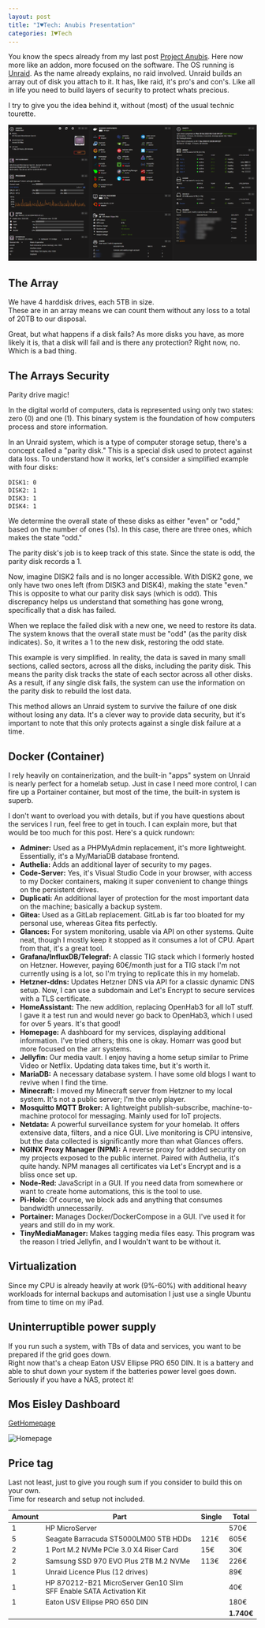 ```yaml
---
layout: post
title: "I♥Tech: Anubis Presentation"
categories: I♥Tech
---
```


You know the specs already from my last post [Project Anubis](https://clyde.crimson.space/posts/project-anubis/). Here now more like an addon, more focused on the software. The OS running is [Unraid](https://unraid.net/). As the name already explains, no raid involved. Unraid builds an array out of disk you attach to it. It has, like raid, it's pro's and con's. Like all in life you need to build layers of security to protect whats precious.

I try to give you the idea behind it, without (most) of the usual technic tourette.

![Unraid Dashboard](/assets/pix/Anubis_Unraid_Dashboard.png)

## The Array

We have 4 harddisk drives, each 5TB in size.  
These are in an array means we can count them without any loss to a total of 20TB to our disposal.

Great, but what happens if a disk fails? As more disks you have, as more likely it is, that a disk will fail and is there any protection? Right now, no. Which is a bad thing.

## The Arrays Security

Parity drive magic!

In the digital world of computers, data is represented using only two states: zero (0) and one (1). This binary system is the foundation of how computers process and store information.

In an Unraid system, which is a type of computer storage setup, there's a concept called a "parity disk." This is a special disk used to protect against data loss. To understand how it works, let's consider a simplified example with four disks:

    DISK1: 0
    DISK2: 1
    DISK3: 1
    DISK4: 1

We determine the overall state of these disks as either "even" or "odd," based on the number of ones (1s). In this case, there are three ones, which makes the state "odd."

The parity disk's job is to keep track of this state. Since the state is odd, the parity disk records a 1.

Now, imagine DISK2 fails and is no longer accessible. With DISK2 gone, we only have two ones left (from DISK3 and DISK4), making the state "even." This is opposite to what our parity disk says (which is odd). This discrepancy helps us understand that something has gone wrong, specifically that a disk has failed.

When we replace the failed disk with a new one, we need to restore its data. The system knows that the overall state must be "odd" (as the parity disk indicates). So, it writes a 1 to the new disk, restoring the odd state.

This example is very simplified. In reality, the data is saved in many small sections, called sectors, across all the disks, including the parity disk. This means the parity disk tracks the state of each sector across all other disks. As a result, if any single disk fails, the system can use the information on the parity disk to rebuild the lost data.

This method allows an Unraid system to survive the failure of one disk without losing any data. It's a clever way to provide data security, but it's important to note that this only protects against a single disk failure at a time.

## Docker (Container)

I rely heavily on containerization, and the built-in "apps" system on Unraid is nearly perfect for a homelab setup. Just in case I need more control, I can fire up a Portainer container, but most of the time, the built-in system is superb.

I don't want to overload you with details, but if you have questions about the services I run, feel free to get in touch. I can explain more, but that would be too much for this post. Here's a quick rundown:

- **Adminer:** Used as a PHPMyAdmin replacement, it's more lightweight. Essentially, it's a My/MariaDB database frontend.
- **Authelia:** Adds an additional layer of security to my pages.
- **Code-Server:** Yes, it's Visual Studio Code in your browser, with access to my Docker containers, making it super convenient to change things on the persistent drives.
- **Duplicati:** An additional layer of protection for the most important data on the machine; basically a backup system.
- **Gitea:** Used as a GitLab replacement. GitLab is far too bloated for my personal use, whereas Gitea fits perfectly.
- **Glances:** For system monitoring, usable via API on other systems. Quite neat, though I mostly keep it stopped as it consumes a lot of CPU. Apart from that, it's a great tool.
- **Grafana/InfluxDB/Telegraf:** A classic TIG stack which I formerly hosted on Hetzner. However, paying 60€/month just for a TIG stack I'm not currently using is a lot, so I'm trying to replicate this in my homelab.
- **Hetzner-ddns:** Updates Hetzner DNS via API for a classic dynamic DNS setup. Now, I can use a subdomain and Let's Encrypt to secure services with a TLS certificate.
- **HomeAssistant:** The new addition, replacing OpenHab3 for all IoT stuff. I gave it a test run and would never go back to OpenHab3, which I used for over 5 years. It's that good!
- **Homepage:** A dashboard for my services, displaying additional information. I've tried others; this one is okay. Homarr was good but more focused on the .arr systems.
- **Jellyfin:** Our media vault. I enjoy having a home setup similar to Prime Video or Netflix. Updating data takes time, but it's worth it.
- **MariaDB:** A necessary database system. I have some old blogs I want to revive when I find the time.
- **Minecraft:** I moved my Minecraft server from Hetzner to my local system. It's not a public server; I'm the only player.
- **Mosquitto MQTT Broker:** A lightweight publish-subscribe, machine-to-machine protocol for messaging. Mainly used for IoT projects.
- **Netdata:** A powerful surveillance system for your homelab. It offers extensive data, filters, and a nice GUI. Live monitoring is CPU intensive, but the data collected is significantly more than what Glances offers.
- **NGINX Proxy Manager (NPM):** A reverse proxy for added security on my projects exposed to the public internet. Paired with Authelia, it's quite handy. NPM manages all certificates via Let's Encrypt and is a bliss once set up.
- **Node-Red:** JavaScript in a GUI. If you need data from somewhere or want to create home automations, this is the tool to use.
- **Pi-Hole:** Of course, we block ads and anything that consumes bandwidth unnecessarily.
- **Portainer:** Manages Docker/DockerCompose in a GUI. I've used it for years and still do in my work.
- **TinyMediaManager:** Makes tagging media files easy. This program was the reason I tried Jellyfin, and I wouldn't want to be without it.

## Virtualization

Since my CPU is already heavily at work (9%-60%) with additional heavy workloads for internal backups and automisation I just use a single Ubuntu from time to time on my iPad.

## Uninterruptible power supply

If you run such a system, with TBs of data and services, you want to be prepared if the grid goes down.  
Right now that's a cheap Eaton USV Ellipse PRO 650 DIN. It is a battery and able to shut down your system if the batteries power level goes down. Seriously if you have a NAS, protect it!

## Mos Eisley Dashboard

[GetHomepage](https://gethomepage.dev)

![Homepage](/assets/pix/Anubis_Homepage_Dashboard.png)


## Price tag

Last not least, just to give you rough sum if you consider to build this on your own.  
Time for research and setup not included.

| Amount | Part | Single | Total |
|---|---|---|---|
|1|HP MicroServer||570€|
|5|Seagate Barracuda ST5000LM00 5TB HDDs| 121€ | 605€ |
|2|1 Port M.2 NVMe PCIe 3.0 X4 Riser Card| 15€ | 30€ |
|2|Samsung SSD 970 EVO Plus 2TB M.2 NVMe | 113€ | 226€ |
|1| Unraid Licence Plus (12 drives) || 89€|
|1|HP 870212-B21 MicroServer Gen10 Slim SFF Enable SATA Activation Kit||40€|
|1|Eaton USV Ellipse PRO 650 DIN||180€|
||||**1.740€**|